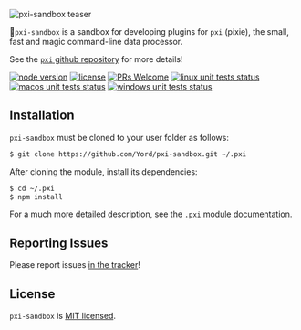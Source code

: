 ![pxi-sandbox teaser][teaser]

🧚`pxi-sandbox` is a sandbox for developing plugins for `pxi` (pixie), the small, fast and magic command-line data processor.

See the [`pxi` github repository][pxi] for more details!

[![node version][shield-node]][node]
[![license][shield-license]][license]
[![PRs Welcome][shield-prs]][contribute]
[![linux unit tests status][shield-unit-tests-linux]][actions]
[![macos unit tests status][shield-unit-tests-macos]][actions]
[![windows unit tests status][shield-unit-tests-windows]][actions]

## Installation

`pxi-sandbox` must be cloned to your user folder as follows:

```bash
$ git clone https://github.com/Yord/pxi-sandbox.git ~/.pxi
```

After cloning the module, install its dependencies:

```bash
$ cd ~/.pxi
$ npm install
```

For a much more detailed description, see the [`.pxi` module documentation][pxi-module].

## Reporting Issues

Please report issues [in the tracker][issues]!

## License

`pxi-sandbox` is [MIT licensed][license].

[actions]: https://github.com/Yord/pxi-sandbox/actions
[contribute]: https://github.com/Yord/pxi
[issues]: https://github.com/Yord/pxi/issues
[license]: https://github.com/Yord/pxi-sandbox/blob/master/LICENSE
[node]: https://nodejs.org/
[npm-package]: https://www.npmjs.com/package/pxi
[pxi]: https://github.com/Yord/pxi
[pxi-module]: https://github.com/Yord/pxi#pxi-module
[shield-license]: https://img.shields.io/badge/license-MIT-yellow.svg?labelColor=313A42
[shield-node]: https://img.shields.io/node/v/pxi?color=red&labelColor=313A42
[shield-prs]: https://img.shields.io/badge/PRs-welcome-green.svg?labelColor=313A42
[shield-unit-tests-linux]: https://github.com/Yord/pxi-sandbox/workflows/linux/badge.svg?branch=master
[shield-unit-tests-macos]: https://github.com/Yord/pxi-sandbox/workflows/macos/badge.svg?branch=master
[shield-unit-tests-windows]: https://github.com/Yord/pxi-sandbox/workflows/windows/badge.svg?branch=master
[teaser]: https://github.com/Yord/pxi-sandbox/blob/master/teaser.gif?raw=true